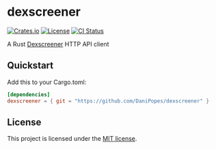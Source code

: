 # dexscreener

[![Crates.io][crates-badge]][crates-url]
[![License][license-badge]][license-url]
[![CI Status][actions-badge]][actions-url]

A Rust [Dexscreener](https://dexscreener.com) HTTP API client

## Quickstart

Add this to your Cargo.toml:

```toml
[dependencies]
dexscreener = { git = "https://github.com/DaniPopes/dexscreener" }
```

## License

This project is licensed under the [MIT license][license-url].

[crates-badge]: https://img.shields.io/crates/v/dexscreener.svg
[crates-url]: https://crates.io/crates/dexscreener
[license-badge]: https://img.shields.io/badge/license-MIT-blue.svg
[license-url]: https://github.com/DaniPopes/dexscreener/blob/master/LICENSE
[actions-badge]: https://github.com/DaniPopes/dexscreener/workflows/CI/badge.svg
[actions-url]: https://github.com/DaniPopes/dexscreener/actions?query=workflow%3ACI+branch%3Amaster
